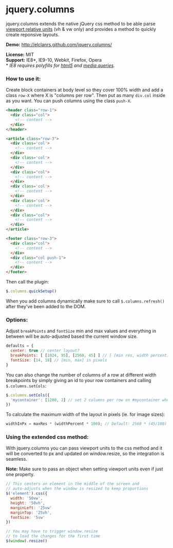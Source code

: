 # jquery.columns

jquery.columns extends the native jQuery css method to be able parse [viewport relative units](http://www.w3.org/TR/css3-values/#viewport-relative-lengths
) (vh & vw only) and provides a method to quickly create reponsive layouts.

**Demo:** http://elclanrs.github.com/jquery.columns/

**License:** MIT  
**Support:** IE8\*, IE9-10, Webkit, Firefox, Opera  
\* _IE8 requires polyfills for [html5](http://code.google.com/p/html5shiv/) and [media queries](https://github.com/scottjehl/Respond)._

### How to use it:

Create block containers at body level so they cover 100% width and add a class `row-X` where X is "columns per row". Then put as many `div.col` inside as you want. You can push columns using the class `push-X`.

```html
<header class="row-1">
  <div class="col">
    <!-- content -->
  </div>
</header>

<article class="row-3">
  <div class='col'> 
    <!-- content -->
  </div>
  <div class='col'>
    <!-- content -->
  </div>
  <div class="col">
    <!-- content -->
  </div>
  <div class='col'> 
    <!-- content -->
  </div>
  <div class='col'>
    <!-- content -->
  </div>
  <div class="col">
    <!-- content -->
  </div>
</article>

<footer class="row-3">
  <div class="col">
    <!-- content -->  
  </div>
  <div class="col push-1">
    <!-- content -->  
  </div>
</footer>
```

Then call the plugin:
```javascript
$.columns.quickSetup()
```

When you add columns dynamically make sure to call `$.columns.refresh()` after they've been added to the DOM.

### Options:

Adjust `breakPoints` and `fontSize` min and max values and everything in between will be auto-adjusted based the current window size. 
```javascript
defaults = {
  center: true // center layout?
  breakPoints: [ [1024, 95], [2560, 45] ] // [ [min res, width percent], [max res, width percent] ]
  fontSize: [14, 18] // [min, max] in pixels
}
```

You can also change the number of columns of a row at different width breakpoints by simply giving an id to your row containers and calling `$.columns.setCols`:
```javascript
$.columns.setCols({
  'mycontainer': [1280, 2] // set 2 columns per row on #mycontainer when window is less than 1280 
})
```

To calculate the maximum width of the layout in pixels (ie. for image sizes): 
```javascript
widthInPx = maxRes * (widthPercent * 100); // Default: 2560 * (45/100) = 1152px
```

### Using the extended css method:

With jquery.columns you can pass viewport units to the css method and it will be converted to px and updated on window.resize, so the integration is seamless.

**Note:** Make sure to pass an object when setting viewport units even if just one property.

```javascript
// This centers an element in the middle of the screen and
// auto-adjusts when the window is resized to keep proportions
$('element').css({
  width: '50vw',
  height: '50vh',
  marginLeft: '25vw'
  marginTop: '25vh',
  fontSize: '5vw'
})

// You may have to trigger window.resize 
// to load the changes for the first time
$(window).resize()
```


